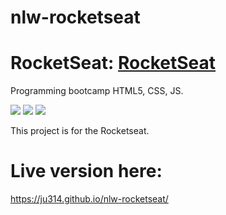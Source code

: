 # nlw-rocketseat

# RocketSeat: <a href="https://rocketseat.com.br/">RocketSeat</a>

Programming bootcamp HTML5, CSS, JS.

<img src="https://img.shields.io/badge/HTML5-E34F26?style=for-the-badge&logo=html5&logoColor=white" />
<img src="https://img.shields.io/badge/CSS-239120?&style=for-the-badge&logo=css3&logoColor=white" />
<img src="https://img.shields.io/badge/JavaScript-F7DF1E?style=for-the-badge&logo=javascript&logoColor=black" />

<br/>

This project is for the Rocketseat.

# Live version here:
https://ju314.github.io/nlw-rocketseat/
